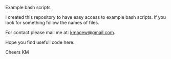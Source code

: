 Example bash scripts

I created this repository to have easy access to example bash scripts.
If you look for something follow the names of files.

For contact please mail me at: kmacew@gmail.com.

Hope you find usefull code here.

Cheers
KM
